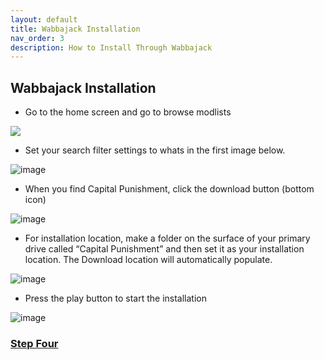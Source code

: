 ```yaml
---
layout: default
title: Wabbajack Installation
nav_order: 3
description: How to Install Through Wabbajack
---
```


## **Wabbajack Installation**

- Go to the home screen and go to browse modlists

![](https://media.discordapp.net/attachments/984100624733962340/1019105716302258268/unknown.png)

- Set your search filter settings to whats in the first image below.

![image](https://user-images.githubusercontent.com/114360108/200664910-c61915e5-6f6a-4d0e-bba7-8118a853cdf4.png)

- When you find Capital Punishment, click the download button (bottom icon)

![image](https://user-images.githubusercontent.com/114360108/200691470-d9d97b12-5fa4-46df-b6b8-930e9f48bfec.png)

- For installation location, make a folder on the surface of your primary drive called “Capital Punishment” and then set it as your installation location. The Download location will automatically populate.

![image](https://user-images.githubusercontent.com/114360108/200665555-b973bb1c-092d-4671-ba8a-16d742ca2aa4.png)

- Press the play button to start the installation

![image](https://user-images.githubusercontent.com/112358568/190105266-ba1bfb8c-7f06-4fb3-9e08-6a5c74f0ab00.png)

### [**Step Four**](https://www.capitalpunishmentmod.com/02InstallGuide/4-TTW-Installation/)
